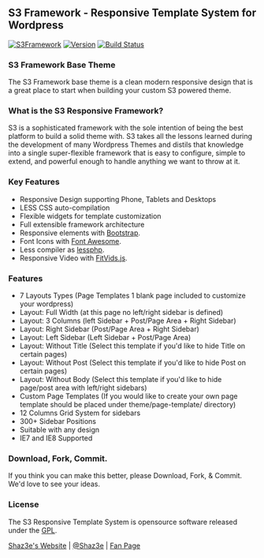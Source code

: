 ## S3 Framework - Responsive Template System for Wordpress

[![S3Framework](http://img.shields.io/badge/S3Framework-beta-blue.svg)](http://www.shaz3e.com)
[![Version](http://img.shields.io/badge/Version-0.30-green.svg)](http://www.shaz3e.com)
[![Build Status](https://travis-ci.org/Shaz3e/S3-Wordpress.svg)](https://travis-ci.org/Shaz3e/S3-Wordpress)

### S3 Framework Base Theme
The S3 Framework base theme is a clean modern responsive design that is a great place to start when building your custom S3 powered theme.

### What is the S3 Responsive Framework?
S3 is a sophisticated framework with the sole intention of being the best platform to build a solid theme with. S3 takes all the lessons learned during the development of many Wordpress Themes and distils that knowledge into a single super-flexible framework that is easy to configure, simple to extend, and powerful enough to handle anything we want to throw at it.

### Key Features
 - Responsive Design supporting Phone, Tablets and Desktops
 - LESS CSS auto-compilation
 - Flexible widgets for template customization
 - Full extensible framework architecture
 - Responsive elements with [Bootstrap](http://getbootstrap.com/).
 - Font Icons with [Font Awesome](http://fortawesome.github.io/Font-Awesome/).
 - Less compiler as [lessphp](http://leafo.net/lessphp/).
 - Responsive Video with [FitVids.js](https://github.com/davatron5000/FitVids.js).

### Features
 - 7 Layouts Types (Page Templates 1 blank page included to customize your wordpress)
 - Layout: Full Width (at this page no left/right sidebar is defined)
 - Layout: 3 Columns (left Sidebar + Post/Page Area + Right Sidebar)
 - Layout: Right Sidebar (Post/Page Area + Right Sidebar)
 - Layout: Left Sidebar (Left Sidebar + Post/Page Area)
 - Layout: Without Title (Select this template if you'd like to hide Title on certain pages)
 - Layout: Without Post (Select this template if you'd like to hide Post on certain pages)
 - Layout: Without Body (Select this template if you'd like to hide page/post area with left/right sidebars)
 - Custom Page Templates (If you would like to create your own page template should be placed under theme/page-template/ directory)
 - 12 Columns Grid System for sidebars
 - 300+ Sidebar Positions
 - Suitable with any design
 - IE7 and IE8 Supported
 
 
### Download, Fork, Commit.
If you think you can make this better, please Download, Fork, & Commit. We'd love to see your ideas.
 
### License

The S3 Responsive Template System is opensource software released under the [GPL](http://www.gnu.org/licenses/gpl-2.0.txt).

[Shaz3e's Website](http://www.shaz3e.com) | [@Shaz3e](https://www.twitter.com/Shaz3e) | [Fan Page](https://www.facebook.com/Shaz3e)

